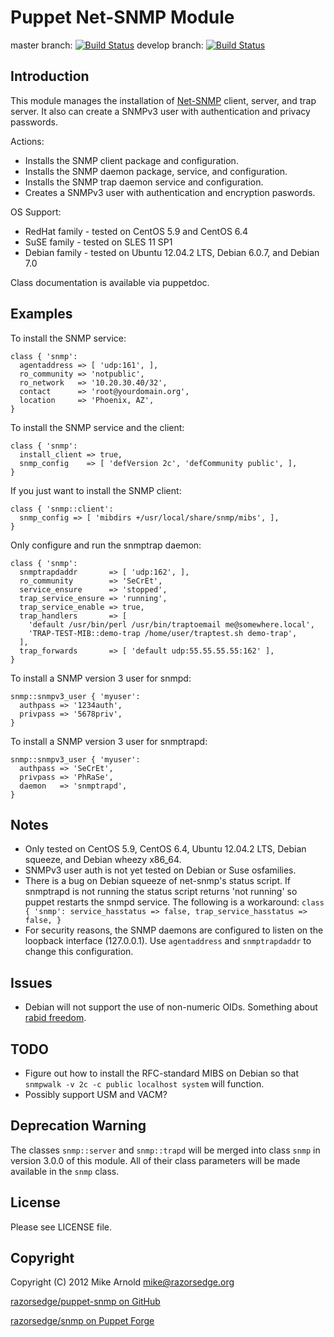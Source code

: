 Puppet Net-SNMP Module
======================

master branch: [![Build Status](https://secure.travis-ci.org/razorsedge/puppet-snmp.png?branch=master)](http://travis-ci.org/razorsedge/puppet-snmp)
develop branch: [![Build Status](https://secure.travis-ci.org/razorsedge/puppet-snmp.png?branch=develop)](http://travis-ci.org/razorsedge/puppet-snmp)

Introduction
------------

This module manages the installation of [Net-SNMP](http://www.net-snmp.org/)
client, server, and trap server.  It also can create a SNMPv3 user with
authentication and privacy passwords.

Actions:

* Installs the SNMP client package and configuration.
* Installs the SNMP daemon package, service, and configuration.
* Installs the SNMP trap daemon service and configuration.
* Creates a SNMPv3 user with authentication and encryption paswords.

OS Support:

* RedHat family  - tested on CentOS 5.9 and CentOS 6.4
* SuSE family    - tested on SLES 11 SP1
* Debian family  - tested on Ubuntu 12.04.2 LTS, Debian 6.0.7, and Debian 7.0

Class documentation is available via puppetdoc.

Examples
--------

To install the SNMP service:

    class { 'snmp':
      agentaddress => [ 'udp:161', ],
      ro_community => 'notpublic',
      ro_network   => '10.20.30.40/32',
      contact      => 'root@yourdomain.org',
      location     => 'Phoenix, AZ',
    }

To install the SNMP service and the client:

    class { 'snmp':
      install_client => true,
      snmp_config    => [ 'defVersion 2c', 'defCommunity public', ],
    }

If you just want to install the SNMP client:

    class { 'snmp::client':
      snmp_config => [ 'mibdirs +/usr/local/share/snmp/mibs', ],
    }

Only configure and run the snmptrap daemon:

    class { 'snmp':
      snmptrapdaddr       => [ 'udp:162', ],
      ro_community        => 'SeCrEt',
      service_ensure      => 'stopped',
      trap_service_ensure => 'running',
      trap_service_enable => true,
      trap_handlers       => [
        'default /usr/bin/perl /usr/bin/traptoemail me@somewhere.local',
        'TRAP-TEST-MIB::demo-trap /home/user/traptest.sh demo-trap',
      ],
      trap_forwards       => [ 'default udp:55.55.55.55:162' ],
    }

To install a SNMP version 3 user for snmpd:

    snmp::snmpv3_user { 'myuser':
      authpass => '1234auth',
      privpass => '5678priv',
    }

To install a SNMP version 3 user for snmptrapd:

    snmp::snmpv3_user { 'myuser':
      authpass => 'SeCrEt',
      privpass => 'PhRaSe',
      daemon   => 'snmptrapd',
    }

Notes
-----

* Only tested on CentOS 5.9, CentOS 6.4, Ubuntu 12.04.2 LTS, Debian squeeze, and
  Debian wheezy x86_64.
* SNMPv3 user auth is not yet tested on Debian or Suse osfamilies.
* There is a bug on Debian squeeze of net-snmp's status script. If snmptrapd is
  not running the status script returns 'not running' so puppet restarts the
  snmpd service. The following is a workaround: `class { 'snmp':
  service_hasstatus => false, trap_service_hasstatus => false, }`
* For security reasons, the SNMP daemons are configured to listen on the loopback
  interface (127.0.0.1).  Use `agentaddress` and `snmptrapdaddr` to change this
  configuration.

Issues
------

* Debian will not support the use of non-numeric OIDs.  Something about [rabid
  freedom](http://bugs.debian.org/cgi-bin/bugreport.cgi?bug=561578).

TODO
----

* Figure out how to install the RFC-standard MIBS on Debian so that `snmpwalk
  -v 2c -c public localhost system` will function.
* Possibly support USM and VACM?

Deprecation Warning
-------------------

The classes `snmp::server` and `snmp::trapd` will be merged into class `snmp` in
version 3.0.0 of this module.  All of their class parameters will be made
available in the `snmp` class.

License
-------

Please see LICENSE file.

Copyright
---------

Copyright (C) 2012 Mike Arnold <mike@razorsedge.org>

[razorsedge/puppet-snmp on GitHub](https://github.com/razorsedge/puppet-snmp)

[razorsedge/snmp on Puppet Forge](http://forge.puppetlabs.com/razorsedge/snmp)

